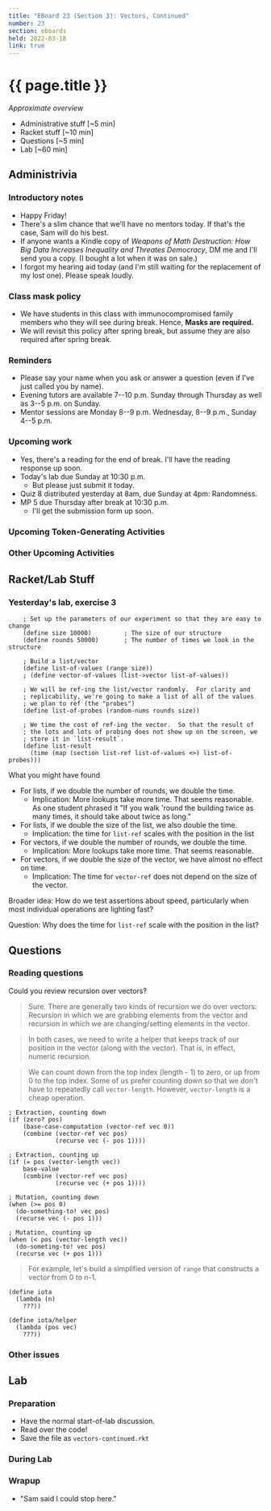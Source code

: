 ```yaml
---
title: "EBoard 23 (Section 3): Vectors, Continued"
number: 23
section: eboards
held: 2022-03-18
link: true
---
```

# {{ page.title }}

_Approximate overview_

* Administrative stuff [~5 min]
* Racket stuff [~10 min]
* Questions [~5 min]
* Lab [~60 min]

Administrivia
-------------

### Introductory notes

* Happy Friday!
* There's a slim chance that we'll have no mentors today.  If that's the
  case, Sam will do his best.
* If anyone wants a Kindle copy of _Weapons of Math Destruction: How 
  Big Data Increases Inequality and Threates Democracy_, DM me and
  I'll send you a copy.  (I bought a lot when it was on sale.)
* I forgot my hearing aid today (and I'm still waiting for the
  replacement of my lost one).  Please speak loudly.

### Class mask policy

* We have students in this class with immunocompromised family members
  who they will see during break.  Hence, **Masks are required.**
* We will revisit this policy after spring break, but assume they are
  also required after spring break.

### Reminders

* Please say your name when you ask or answer a question (even if I've
  just called you by name).
* Evening tutors are available 7--10 p.m. Sunday through Thursday as
  well as 3--5 p.m. on Sunday.
* Mentor sessions are Monday 8--9 p.m.  Wednesday, 8--9 p.m., Sunday 4--5 p.m.

### Upcoming work

* Yes, there's a reading for the end of break.  I'll have the reading
  response up soon.
* Today's lab due Sunday at 10:30 p.m. 
    * But please just submit it today.
* Quiz 8 distributed yesterday at 8am, due Sunday at 4pm: Randomness.
* MP 5 due Thursday after break at 10:30 p.m.  
    * I'll get the submission form up soon.

### Upcoming Token-Generating Activities

### Other Upcoming Activities

Racket/Lab Stuff
----------------

### Yesterday's lab, exercise 3

```
    ; Set up the parameters of our experiment so that they are easy to change
    (define size 10000)         ; The size of our structure
    (define rounds 50000)       ; The number of times we look in the structure

    ; Build a list/vector 
    (define list-of-values (range size))
    ; (define vector-of-values (list->vector list-of-values))

    ; We will be ref-ing the list/vector randomly.  For clarity and
    ; replicability, we're going to make a list of all of the values 
    ; we plan to ref (the "probes")
    (define list-of-probes (random-nums rounds size))

    ; We time the cost of ref-ing the vector.  So that the result of
    ; the lots and lots of probing does not show up on the screen, we 
    ; store it in `list-result`.
    (define list-result
      (time (map (section list-ref list-of-values <>) list-of-probes)))
```

What you might have found

* For lists, if we double the number of rounds, we double the time.
    * Implication: More lookups take more time.  That seems reasonable.
      As one student phrased it "If you walk 'round the building twice
      as many times, it should take about twice as long."
* For lists, if we double the size of the list, we also double the time.
    * Implication: the time for `list-ref` scales with the position in 
      the list
* For vectors, if we double the number of rounds, we double the time.
    * Implication: More lookups take more time.  That seems reasonable.
* For vectors, if we double the size of the vector, we have almost no
  effect on time.
    * Implication: The time for `vector-ref` does not depend on the 
      size of the vector.

Broader idea: How do we test assertions about speed, particularly when
most individual operations  are lighting fast?

Question: Why does the time for `list-ref` scale with the position in 
the list?

Questions
---------

### Reading questions

Could you review recursion over vectors?

> Sure.  There are generally two kinds of recursion we do over vectors:
  Recursion in which we are grabbing elements from the vector and
  recursion in which we are changing/setting elements in the vector.

> In both cases, we need to write a helper that keeps track of our
  position in the vector (along with the vector).  That is, in effect,
  numeric recursion.

> We can count down from the top index (length - 1) to zero, or up
  from 0 to the top index.  Some of us prefer counting down so that
  we don't have to repeatedly call `vector-length`.  However,
  `vector-length` is a cheap operation.

    ; Extraction, counting down
    (if (zero? pos)
        (base-case-computation (vector-ref vec 0))
        (combine (vector-ref vec pos)
                 (recurse vec (- pos 1))))

    ; Extraction, counting up
    (if (= pos (vector-length vec))
        base-value
        (combine (vector-ref vec pos)
                 (recurse vec (+ pos 1))))

    ; Mutation, counting down
    (when (>= pos 0)
      (do-something-to! vec pos)
      (recurse vec (- pos 1)))

    ; Mutation, counting up
    (when (< pos (vector-length vec))
      (do-someting-to! vec pos)
      (recurse vec (+ pos 1)))

> For example, let's build a simplified version of `range` that 
  constructs a vector from 0 to n-1.

```
(define iota
  (lambda (n)
    ???))

(define iota/helper
  (lambda (pos vec)
    ???))
```

### Other issues

Lab
---

### Preparation

* Have the normal start-of-lab discussion.
* Read over the code!
* Save the file as `vectors-continued.rkt`

### During Lab

### Wrapup

* "Sam said I could stop here."


